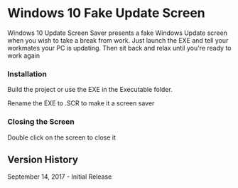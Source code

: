 # Windows 10 Fake Update Screen

Windows 10 Update Screen Saver presents a fake Windows Update screen when you wish to take a break from work.
Just launch the EXE and tell your workmates your PC is updating. Then sit back and relax until you're ready to work again

### Installation

Build the project or use the EXE in the Executable folder.

Rename the EXE to .SCR to make it a screen saver

### Closing the Screen

Double click on the screen to close it

Version History
-
September  14, 2017 - Initial Release
